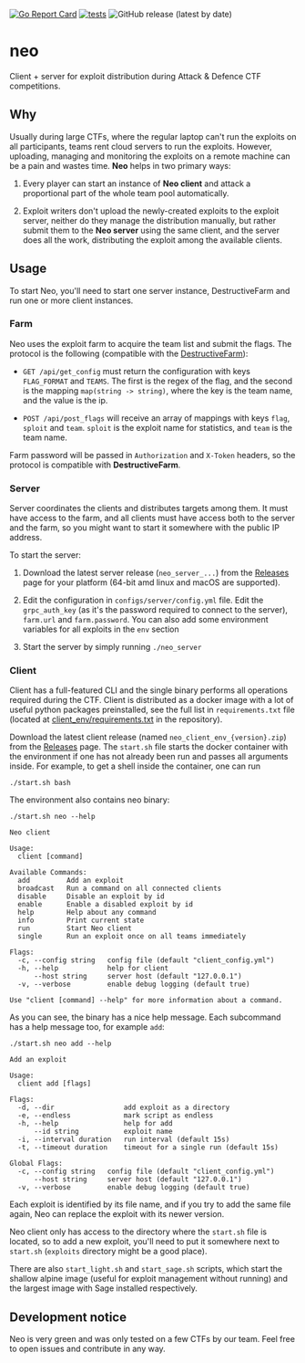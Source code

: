 [![Go Report Card](https://goreportcard.com/badge/github.com/pomo-mondreganto/neo)](https://goreportcard.com/report/github.com/pomo-mondreganto/neo)
[![tests](https://github.com/pomo-mondreganto/neo/actions/workflows/tests.yml/badge.svg)](https://github.com/pomo-mondreganto/neo/actions/workflows/tests.yml)
![GitHub release (latest by date)](https://img.shields.io/github/v/release/pomo-mondreganto/neo)

# neo

Client + server for exploit distribution during Attack & Defence CTF competitions.

## Why

Usually during large CTFs, where the regular laptop can't run the exploits on all participants, teams rent cloud
servers to run the exploits. However, uploading, managing and monitoring the exploits on a remote machine
can be a pain and wastes time. **Neo** helps in two primary ways:

1. Every player can start an instance of **Neo client** and attack a proportional part of the whole team pool
   automatically.

2. Exploit writers don't upload the newly-created exploits to the exploit server, neither do they manage the
   distribution manually, but rather submit them to the **Neo server** using the same client,
   and the server does all the work, distributing the exploit among the available clients.

## Usage

To start Neo, you'll need to start one server instance, DestructiveFarm and run one or more client instances.

### Farm

Neo uses the exploit farm to acquire the team list and submit the flags. The protocol is the following
(compatible with the [DestructiveFarm](https://github.com/DestructiveVoice/DestructiveFarm)):

- `GET /api/get_config` must return the configuration with keys `FLAG_FORMAT` and `TEAMS`. The first is the regex of the
  flag, and the second is the mapping `map(string -> string)`, where the key is the team name, and the value is the ip.

- `POST /api/post_flags` will receive an array of mappings with keys `flag`, `sploit` and `team`. `sploit` is the
  exploit name for statistics, and `team` is the team name.

Farm password will be passed in `Authorization` and `X-Token` headers, so the protocol is compatible with
**DestructiveFarm**.

### Server

Server coordinates the clients and distributes targets among them. It must have access to the farm, and all
clients must have access both to the server and the farm, so you might want to start it somewhere with the public IP
address.

To start the server:

1. Download the latest server release (`neo_server_...`) from
   the [Releases](https://github.com/pomo-mondreganto/neo/releases)
   page for your platform (64-bit amd linux and macOS are supported).

2. Edit the configuration in `configs/server/config.yml` file. Edit the `grpc_auth_key` (as it's the password required
   to
   connect to the server), `farm.url` and `farm.password`. You can also add some environment variables for all exploits
   in the `env` section

3. Start the server by simply running `./neo_server`

### Client

Client has a full-featured CLI and the single binary performs all operations required during the CTF. Client is
distributed as a docker image with a lot of useful python packages preinstalled, see the full list in `requirements.txt`
file (located at [client_env/requirements.txt](./client_env/requirements.txt) in the repository).

Download the latest client release (named `neo_client_env_{version}.zip`) from the
[Releases](https://github.com/pomo-mondreganto/neo/releases) page. The `start.sh` file starts the docker container with
the environment if one has not already been run and passes all arguments inside. For example, to get a shell inside the
container, one can run

```shell
./start.sh bash
```

The environment also contains neo binary:

```shell
./start.sh neo --help

Neo client

Usage:
  client [command]

Available Commands:
  add         Add an exploit
  broadcast   Run a command on all connected clients
  disable     Disable an exploit by id
  enable      Enable a disabled exploit by id
  help        Help about any command
  info        Print current state
  run         Start Neo client
  single      Run an exploit once on all teams immediately

Flags:
  -c, --config string   config file (default "client_config.yml")
  -h, --help            help for client
      --host string     server host (default "127.0.0.1")
  -v, --verbose         enable debug logging (default true)

Use "client [command] --help" for more information about a command.
```

As you can see, the binary has a nice help message. Each subcommand has a help message too, for example `add`:

```shell
./start.sh neo add --help

Add an exploit

Usage:
  client add [flags]

Flags:
  -d, --dir                 add exploit as a directory
  -e, --endless             mark script as endless
  -h, --help                help for add
      --id string           exploit name
  -i, --interval duration   run interval (default 15s)
  -t, --timeout duration    timeout for a single run (default 15s)

Global Flags:
  -c, --config string   config file (default "client_config.yml")
      --host string     server host (default "127.0.0.1")
  -v, --verbose         enable debug logging (default true)
```

Each exploit is identified by its file name, and if you try to add the same file again, Neo can replace the exploit with
its newer version.

Neo client only has access to the directory where the `start.sh` file is located, so to add a new exploit, you'll need
to put it somewhere next to `start.sh` (`exploits` directory might be a good place).

There are also `start_light.sh` and `start_sage.sh` scripts, which start the shallow alpine image
(useful for exploit management without running) and the largest image with Sage installed respectively.

## Development notice

Neo is very green and was only tested on a few CTFs by our team. Feel free to open issues and contribute in any way.
